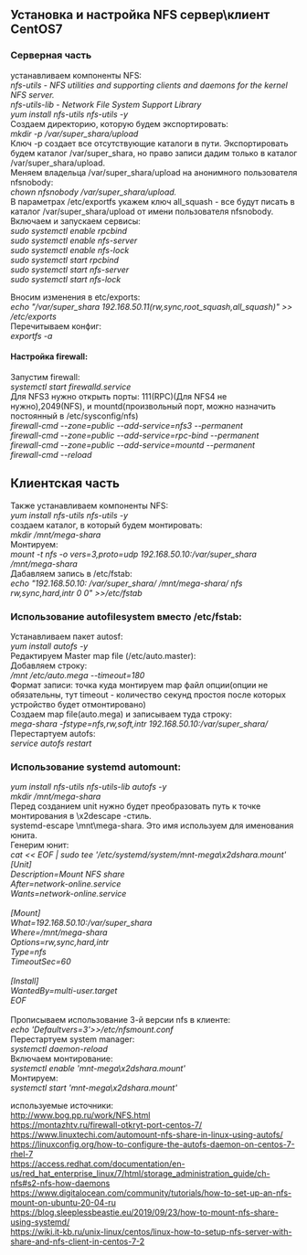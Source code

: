 ## Установка  и настройка NFS сервер\клиент CentOS7

### Серверная часть</br>
устанавливаем компоненты NFS:</br>
  *nfs-utils - NFS utilities and supporting clients and daemons for the kernel NFS server.</br>*
  *nfs-utils-lib - Network File System Support Library</br>*
  *yum install nfs-utils nfs-utils -y</br>*
Создаем директорию, которую будем экспортировать:</br>
  *mkdir -p /var/super_shara/upload</br>*
Ключ -p создает все отсутствующие каталоги в пути. Экспортировать будем каталог /var/super_shara, но право записи дадим только в каталог /var/super_shara/upload.</br>
Меняем владельца /var/super_shara/upload на анонимного пользователя nfsnobody:</br>
  *chown nfsnobody /var/super_shara/upload.</br>*
В параметрах /etc/exportfs укажем ключ all_squash - все будут писать в каталог /var/super_shara/upload от имени пользователя nfsnobody.</br>
Включаем и запускаем сервисы:</br>
  *sudo systemctl enable rpcbind</br>*
  *sudo systemctl enable nfs-server</br>*
  *sudo  systemctl enable nfs-lock</br>*
  *sudo systemctl start rpcbind</br>*
  *sudo systemctl start nfs-server</br>*
  *sudo systemctl start nfs-lock</br>*

Вносим изменения в etc/exports:</br>
*echo "/var/super_shara 192.168.50.11(rw,sync,root_squash,all_squash)" >> /etc/exports</br>*
Перечитываем конфиг:</br>
*exportfs -a</br>*
#### Настройка firewall:</br>
Запустим firewall:</br>
*systemctl start firewalld.service</br>*
Для NFS3 нужно открыть порты: 111(RPC)(Для NFS4 не нужно),2049(NFS), и mountd(произвольный порт, можно назначить постоянный в /etc/sysconfig/nfs)</br>
*firewall-cmd --zone=public --add-service=nfs3 --permanent</br>*
*firewall-cmd --zone=public --add-service=rpc-bind --permanent</br>*
*firewall-cmd --zone=public --add-service=mountd --permanent</br>*
*firewall-cmd --reload</br>*



## Клиентская часть</br>

Также устанавливаем компоненты  NFS:</br>
*yum install nfs-utils nfs-utils -y</br>*
создаем каталог, в который будем монтировать:</br>
*mkdir /mnt/mega-shara</br>*
Монтируем:</br>
*mount -t nfs -o vers=3,proto=udp 192.168.50.10:/var/super_shara /mnt/mega-shara</br>*
Дабавляем запись в /etc/fstab:</br>
*echo "192.168.50.10: /var/super_shara/  /mnt/mega-shara/        nfs     rw,sync,hard,intr       0 0" >>/etc/fstab</br>*

### Использование autofilesystem  вместо /etc/fstab:</br>
Устанавливаем пакет autosf:</br>
*yum install autofs -y</br>*
Редактируем  Master map file (/etc/auto.master):</br>
Добавляем строку:</br>
*/mnt	/etc/auto.mega	--timeout=180</br>*
Формат записи: точка куда монтируем	map файл	опции(опции не обязательны, тут timeout - количество секунд простоя после которых устройство будет отмонтировано)</br>
Создаем map file(auto.mega) и записываем туда строку:</br>
*mega-shara	-fstype=nfs,rw,soft,intr	192.168.50.10:/var/super_shara/</br>*
Перестартуем autofs:</br>
*service autofs restart</br>*

### Использование systemd automount:</br>
*yum install nfs-utils nfs-utils-lib autofs -y</br>*
*mkdir /mnt/mega-shara</br>*
Перед созданием unit нужно будет преобразовать путь к точке монтирования в \x2descape -стиль.</br>
systemd-escape \mnt\mega-shara. Это имя используем для именования юнита.</br>
Генерим юнит:</br>
*cat << EOF | sudo tee '/etc/systemd/system/mnt-mega\x2dshara.mount'</br>*
*[Unit]</br>*
*Description=Mount NFS share</br>*
*After=network-online.service</br>*
*Wants=network-online.service</br>*
</br>
*[Mount]</br>*
*What=192.168.50.10:/var/super_shara</br>*
*Where=/mnt/mega-shara</br>*
*Options=rw,sync,hard,intr</br>*
*Type=nfs</br>*
*TimeoutSec=60</br>*
</br>
*[Install]</br>*
*WantedBy=multi-user.target</br>*
*EOF</br>*
</br>
Прописываем использование 3-й версии nfs в клиенте:</br>
*echo 'Defaultvers=3'>>/etc/nfsmount.conf</br>*
Перестартуем system manager:</br>
*systemctl daemon-reload</br>*
Включаем монтирование:</br>
*systemctl enable 'mnt-mega\x2dshara.mount'</br>*
Монтируем:</br>
*systemctl start 'mnt-mega\x2dshara.mount'</br>*


используемые источники:</br>
http://www.bog.pp.ru/work/NFS.html</br>
https://montazhtv.ru/firewall-otkryt-port-centos-7/</br>
https://www.linuxtechi.com/automount-nfs-share-in-linux-using-autofs/</br>
https://linuxconfig.org/how-to-configure-the-autofs-daemon-on-centos-7-rhel-7</br>
https://access.redhat.com/documentation/en-us/red_hat_enterprise_linux/7/html/storage_administration_guide/ch-nfs#s2-nfs-how-daemons</br>
https://www.digitalocean.com/community/tutorials/how-to-set-up-an-nfs-mount-on-ubuntu-20-04-ru</br>
https://blog.sleeplessbeastie.eu/2019/09/23/how-to-mount-nfs-share-using-systemd/</br>
https://wiki.it-kb.ru/unix-linux/centos/linux-how-to-setup-nfs-server-with-share-and-nfs-client-in-centos-7-2</br>

